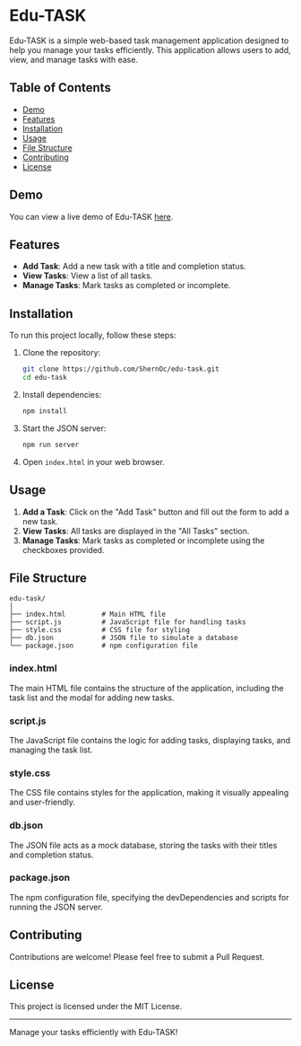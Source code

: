 # Edu-TASK

Edu-TASK is a simple web-based task management application designed to help you manage your tasks efficiently. This application allows users to add, view, and manage tasks with ease.

## Table of Contents

- [Demo](#demo)
- [Features](#features)
- [Installation](#installation)
- [Usage](#usage)
- [File Structure](#file-structure)
- [Contributing](#contributing)
- [License](#license)

## Demo

You can view a live demo of Edu-TASK [here](https://phase-1-project-amber.vercel.app/).

## Features

- **Add Task**: Add a new task with a title and completion status.
- **View Tasks**: View a list of all tasks.
- **Manage Tasks**: Mark tasks as completed or incomplete.

## Installation

To run this project locally, follow these steps:

1. Clone the repository:

   ```sh
   git clone https://github.com/ShernOc/edu-task.git
   cd edu-task
   ```

2. Install dependencies:

   ```sh
   npm install
   ```

3. Start the JSON server:

   ```sh
   npm run server
   ```

4. Open `index.html` in your web browser.

## Usage

1. **Add a Task**: Click on the "Add Task" button and fill out the form to add a new task.
2. **View Tasks**: All tasks are displayed in the "All Tasks" section.
3. **Manage Tasks**: Mark tasks as completed or incomplete using the checkboxes provided.

## File Structure

```
edu-task/
│
├── index.html         # Main HTML file
├── script.js          # JavaScript file for handling tasks
├── style.css          # CSS file for styling
├── db.json            # JSON file to simulate a database
└── package.json       # npm configuration file
```

### index.html

The main HTML file contains the structure of the application, including the task list and the modal for adding new tasks.

### script.js

The JavaScript file contains the logic for adding tasks, displaying tasks, and managing the task list.

### style.css

The CSS file contains styles for the application, making it visually appealing and user-friendly.

### db.json

The JSON file acts as a mock database, storing the tasks with their titles and completion status.

### package.json

The npm configuration file, specifying the devDependencies and scripts for running the JSON server.

## Contributing

Contributions are welcome! Please feel free to submit a Pull Request.

## License

This project is licensed under the MIT License.

---

Manage your tasks efficiently with Edu-TASK!
